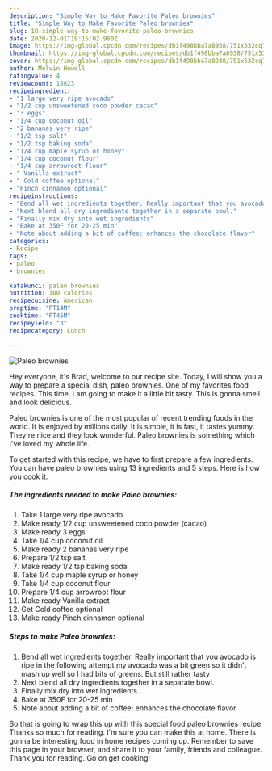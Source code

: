 ```yaml
---
description: "Simple Way to Make Favorite Paleo brownies"
title: "Simple Way to Make Favorite Paleo brownies"
slug: 18-simple-way-to-make-favorite-paleo-brownies
date: 2020-12-01T19:15:02.980Z
image: https://img-global.cpcdn.com/recipes/db1f498bba7a8938/751x532cq70/paleo-brownies-recipe-main-photo.jpg
thumbnail: https://img-global.cpcdn.com/recipes/db1f498bba7a8938/751x532cq70/paleo-brownies-recipe-main-photo.jpg
cover: https://img-global.cpcdn.com/recipes/db1f498bba7a8938/751x532cq70/paleo-brownies-recipe-main-photo.jpg
author: Melvin Howell
ratingvalue: 4
reviewcount: 18623
recipeingredient:
- "1 large very ripe avocado"
- "1/2 cup unsweetened coco powder cacao"
- "3 eggs"
- "1/4 cup coconut oil"
- "2 bananas very ripe"
- "1/2 tsp salt"
- "1/2 tsp baking soda"
- "1/4 cup maple syrup or honey"
- "1/4 cup coconut flour"
- "1/4 cup arrowroot flour"
- " Vanilla extract"
- " Cold coffee optional"
- "Pinch cinnamon optional"
recipeinstructions:
- "Bend all wet ingredients together. Really important that you avocado is ripe in the following attempt my avocado was a bit green so it didn’t mash up well so I had bits of greens. But still rather tasty"
- "Next blend all dry ingredients together in a separate bowl."
- "Finally mix dry into wet ingredients"
- "Bake at 350F for 20-25 min"
- "Note about adding a bit of coffee: enhances the chocolate flavor"
categories:
- Recipe
tags:
- paleo
- brownies

katakunci: paleo brownies 
nutrition: 100 calories
recipecuisine: American
preptime: "PT14M"
cooktime: "PT45M"
recipeyield: "3"
recipecategory: Lunch

---
```



![Paleo brownies](https://img-global.cpcdn.com/recipes/db1f498bba7a8938/751x532cq70/paleo-brownies-recipe-main-photo.jpg)

Hey everyone, it's Brad, welcome to our recipe site. Today, I will show you a way to prepare a special dish, paleo brownies. One of my favorites food recipes. This time, I am going to make it a little bit tasty. This is gonna smell and look delicious.



Paleo brownies is one of the most popular of recent trending foods in the world. It is enjoyed by millions daily. It is simple, it is fast, it tastes yummy. They're nice and they look wonderful. Paleo brownies is something which I've loved my whole life.


To get started with this recipe, we have to first prepare a few ingredients. You can have paleo brownies using 13 ingredients and 5 steps. Here is how you cook it.

<!--inarticleads1-->

##### The ingredients needed to make Paleo brownies:

1. Take 1 large very ripe avocado
1. Make ready 1/2 cup unsweetened coco powder (cacao)
1. Make ready 3 eggs
1. Take 1/4 cup coconut oil
1. Make ready 2 bananas very ripe
1. Prepare 1/2 tsp salt
1. Make ready 1/2 tsp baking soda
1. Take 1/4 cup maple syrup or honey
1. Take 1/4 cup coconut flour
1. Prepare 1/4 cup arrowroot flour
1. Make ready  Vanilla extract
1. Get  Cold coffee optional
1. Make ready Pinch cinnamon optional




<!--inarticleads2-->

##### Steps to make Paleo brownies:

1. Bend all wet ingredients together. Really important that you avocado is ripe in the following attempt my avocado was a bit green so it didn’t mash up well so I had bits of greens. But still rather tasty
1. Next blend all dry ingredients together in a separate bowl.
1. Finally mix dry into wet ingredients
1. Bake at 350F for 20-25 min
1. Note about adding a bit of coffee: enhances the chocolate flavor




So that is going to wrap this up with this special food paleo brownies recipe. Thanks so much for reading. I'm sure you can make this at home. There is gonna be interesting food in home recipes coming up. Remember to save this page in your browser, and share it to your family, friends and colleague. Thank you for reading. Go on get cooking!
